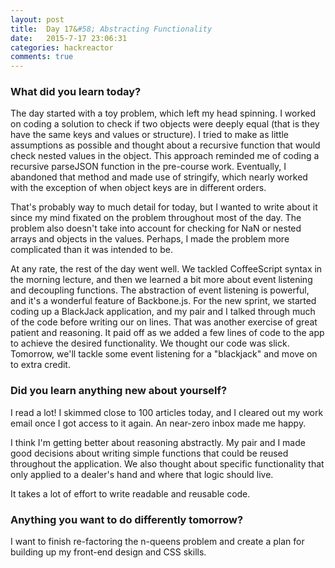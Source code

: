 ```yaml
---
layout: post
title:  Day 17&#58; Abstracting Functionality
date:   2015-7-17 23:06:31
categories: hackreactor
comments: true
---
```


### What did you learn today?

The day started with a toy problem, which left my head spinning. I worked on coding a solution to check if two objects were deeply equal (that is they have the same keys and values or structure). I tried to make as little assumptions as possible and thought about a recursive function that would check nested values in the object. This approach reminded me of coding a recursive parseJSON function in the pre-course work. Eventually, I abandoned that method and made use of stringify, which nearly worked with the exception of when object keys are in different orders.

That's probably way to much detail for today, but I wanted to write about it since my mind fixated on the problem throughout most of the day. The problem also doesn't take into account for checking for NaN or nested arrays and objects in the values. Perhaps, I made the problem more complicated than it was intended to be.

At any rate, the rest of the day went well. We tackled CoffeeScript syntax in the morning lecture, and then we learned a bit more about event listening and decoupling functions. The abstraction of event listening is powerful, and it's a wonderful feature of Backbone.js. For the new sprint, we started coding up a BlackJack application, and my pair and I talked through much of the code before writing our on lines. That was another exercise of great patient and reasoning. It paid off as we added a few lines of code to the app to achieve the desired functionality. We thought our code was slick. Tomorrow, we'll tackle some event listening for a "blackjack" and move on to extra credit.

### Did you learn anything new about yourself?

I read a lot! I skimmed close to 100 articles today, and I cleared out my work email once I got access to it again. An near-zero inbox made me happy.

I think I'm getting better about reasoning abstractly. My pair and I made good decisions about writing simple functions that could be reused throughout the application. We also thought about specific functionality that only applied to a dealer's hand and where that logic should live.

It takes a lot of effort to write readable and reusable code.

### Anything you want to do differently tomorrow?

I want to finish re-factoring the n-queens problem and create a plan for building up my front-end design and CSS skills.

